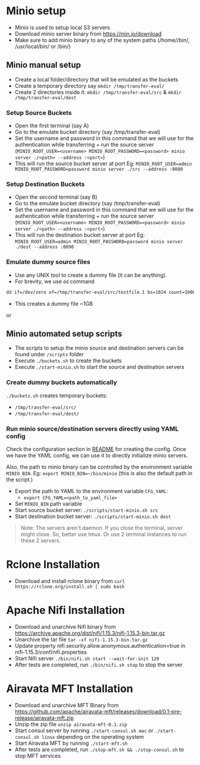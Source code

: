 # Minio setup
* Minio is used to setup local S3 servers
* Download minio server binary from https://min.io/download
* Make sure to add minio binary to any of the system paths (/home/<user>/bin/, /usr/local/bin/ or /bin/)

## Minio manual setup
* Create a local folder/directory that will be emulated as the buckets
* Create a temporary directory say ```mkdir /tmp/transfer-eval/```
* Create 2 directories inside it: ```mkdir /tmp/transfer-eval/src``` & ```mkdir /tmp/transfer-eval/dest```


### Setup Source Buckets
* Open the first terminal (say A)
* Go to the emulate bucket directory (say /tmp/transfer-eval)
* Set the username and password in this command that we will use for the authentication while transferring + run the source server (`MINIO_ROOT_USER=<username> MINIO_ROOT_PASSWORD=<password> minio server ./<path> --address :<port>`)
* This will run the source bucket server at port <port> Eg:  ```MINIO_ROOT_USER=admin MINIO_ROOT_PASSWORD=password minio server ./src --address :8080```


### Setup Destination Buckets
* Open the second terminal (say B)
* Go to the emulate bucket directory (say /tmp/transfer-eval)
* Set the username and password in this command that we will use for the authentication while transferring + run the source server (`MINIO_ROOT_USER=<username> MINIO_ROOT_PASSWORD=<password> minio server ./<path> --address :<port>`)
* This will run the destination bucket server at port <port> Eg:  ```MINIO_ROOT_USER=admin MINIO_ROOT_PASSWORD=password minio server ./dest --address :8090```

### Emulate dummy source files

* Use any UNIX tool to create a dummy file (it can be anything).
* For brevity, we use `dd` command
```bash
dd if=/dev/zero of=/tmp/transfer-eval/src/testfile.1 bs=1024 count=1000000
```
*  This creates a dummy file ~1GB

or

## Minio automated setup scripts

* The scripts to setup the minio source and destination servers can be found under `/scripts` folder
* Execute `./buckets.sh` to create the buckets
* Execute `./start-minio.sh` to start the source and destination servers

### Create dummy buckets automatically

`./buckets.sh` creates temporary buckets:
- `/tmp/transfer-eval/src/`
- `/tmp/transfer-eval/dest/`

### Run minio source/destination servers directly using YAML config

Check the configuration section in [README](README.md) for creating the config.
Once we have the YAML config, we can use it to directly initialize minio servers.

Also, the path to minio binary can be controlled by the environment variable `MINIO_BIN`.
Eg: `export MINIO_BIN=~/bin/minio` (this is also the default path in the script.)

- Export the path to YAML to the environment variable `CFG_YAML`:
    - `export CFG_YAML=<path_to_yaml_file>`
- Set `MINIO_BIN` path variable
- Start source bucket server: `./scripts/start-minio.sh src`
- Start destination bucket server: `./scripts/start-minio.sh dest`


> Note: The servers aren't daemon. If you close the terminal, server might close. So, better use tmux. Or use 2 terminal instances to run these 2 servers.

# Rclone Installation

* Download and install rclone binary from ```curl https://rclone.org/install.sh | sudo bash```

# Apache Nifi Installation

* Download and unarchive Nifi binary from https://archive.apache.org/dist/nifi/1.15.3/nifi-1.15.3-bin.tar.gz
* Unarchive the tar file ```tar -xf nifi-1.15.3-bin.tar.gz```
* Update property nifi.security.allow.anonymous.authentication=true in nifi-1.15.3/conf/nifi.properties
* Start Nifi server ```./bin/nifi.sh start --wait-for-init 120```
* After tests are completed, run ```./bin/nifi.sh stop``` to stop the server

# Airavata MFT Installation

* Download and unarchive MFT Binary from https://github.com/apache/airavata-mft/releases/download/0.1-pre-release/airavata-mft.zip
* Unzip the zip file ```unzip airavata-mft-0.1.zip```
* Start consul server by running ```./start-consul.sh mac``` or ```./start-consul.sh linux``` depending on the operating system
* Start Airavata MFT by running ```./start-mft.sh```
* After tests are completed, run ```./stop-mft.sh && ./stop-consul.sh``` to stop MFT services
